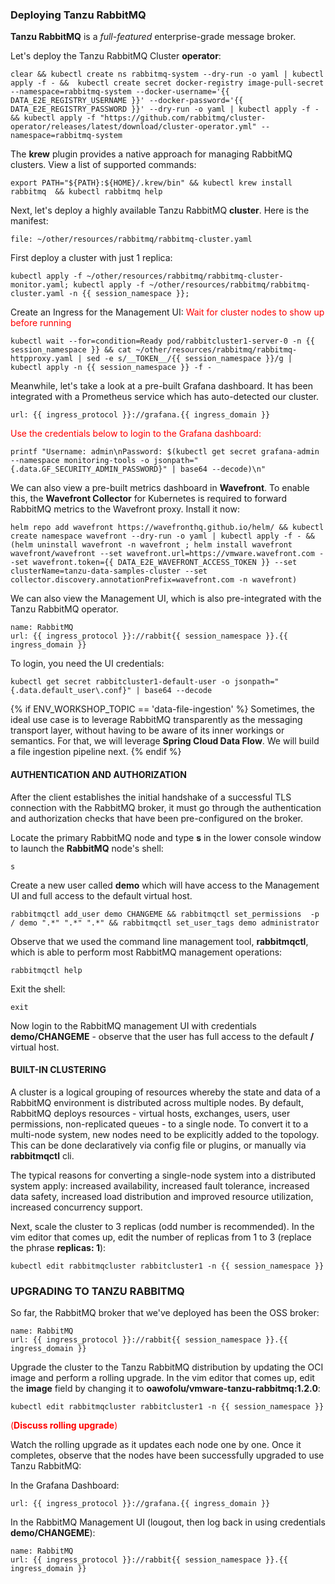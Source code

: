 
### Deploying Tanzu RabbitMQ

**Tanzu RabbitMQ** is a _full-featured_ enterprise-grade message broker.

Let's deploy the Tanzu RabbitMQ Cluster **operator**:

```execute
clear && kubectl create ns rabbitmq-system --dry-run -o yaml | kubectl apply -f - &&  kubectl create secret docker-registry image-pull-secret --namespace=rabbitmq-system --docker-username='{{ DATA_E2E_REGISTRY_USERNAME }}' --docker-password='{{ DATA_E2E_REGISTRY_PASSWORD }}' --dry-run -o yaml | kubectl apply -f - && kubectl apply -f "https://github.com/rabbitmq/cluster-operator/releases/latest/download/cluster-operator.yml" --namespace=rabbitmq-system
```

The **krew** plugin provides a native approach for managing RabbitMQ clusters. View a list of supported commands:
```execute
export PATH="${PATH}:${HOME}/.krew/bin" && kubectl krew install rabbitmq  && kubectl rabbitmq help
```

Next, let's deploy a highly available Tanzu RabbitMQ **cluster**. Here is the manifest:
```editor:open-file
file: ~/other/resources/rabbitmq/rabbitmq-cluster.yaml
```

First deploy a cluster with just 1 replica:
```execute
kubectl apply -f ~/other/resources/rabbitmq/rabbitmq-cluster-monitor.yaml; kubectl apply -f ~/other/resources/rabbitmq/rabbitmq-cluster.yaml -n {{ session_namespace }};
```

Create an Ingress for the Management UI:
<font color="red">Wait for cluster nodes to show up before running</font>
```execute
kubectl wait --for=condition=Ready pod/rabbitcluster1-server-0 -n {{ session_namespace }} && cat ~/other/resources/rabbitmq/rabbitmq-httpproxy.yaml | sed -e s/__TOKEN__/{{ session_namespace }}/g | kubectl apply -n {{ session_namespace }} -f -
```

Meanwhile, let's take a look at a pre-built Grafana dashboard. It has been integrated with a Prometheus service which has auto-detected our cluster.
```dashboard:open-url
url: {{ ingress_protocol }}://grafana.{{ ingress_domain }}
```

<font color="red">Use the credentials below to login to the Grafana dashboard:</font>
```execute
printf "Username: admin\nPassword: $(kubectl get secret grafana-admin --namespace monitoring-tools -o jsonpath="{.data.GF_SECURITY_ADMIN_PASSWORD}" | base64 --decode)\n"
```

We can also view a pre-built metrics dashboard in **Wavefront**. To enable this, the **Wavefront Collector** for Kubernetes is required to forward RabbitMQ metrics to the Wavefront proxy. Install it now:
```execute
helm repo add wavefront https://wavefronthq.github.io/helm/ && kubectl create namespace wavefront --dry-run -o yaml | kubectl apply -f - && (helm uninstall wavefront -n wavefront ; helm install wavefront wavefront/wavefront --set wavefront.url=https://vmware.wavefront.com --set wavefront.token={{ DATA_E2E_WAVEFRONT_ACCESS_TOKEN }} --set clusterName=tanzu-data-samples-cluster --set collector.discovery.annotationPrefix=wavefront.com -n wavefront)
```

We can also view the Management UI, which is also pre-integrated with the Tanzu RabbitMQ operator.
```dashboard:create-dashboard
name: RabbitMQ
url: {{ ingress_protocol }}://rabbit{{ session_namespace }}.{{ ingress_domain }}
```

To login, you need the UI credentials:
```execute
kubectl get secret rabbitcluster1-default-user -o jsonpath="{.data.default_user\.conf}" | base64 --decode
```

{% if ENV_WORKSHOP_TOPIC == 'data-file-ingestion' %}
Sometimes, the ideal use case is to leverage RabbitMQ transparently as the messaging transport layer, without having to be aware of its inner workings or semantics. For that, we will leverage  **Spring Cloud Data Flow**. We will build a file ingestion pipeline next.
{% endif %}


#### AUTHENTICATION AND AUTHORIZATION
After the client establishes the initial handshake of a successful TLS connection with the RabbitMQ broker, it must go through the authentication and authorization checks that have been pre-configured on the broker.

Locate the primary RabbitMQ node and type **s** in the lower console window to launch the **RabbitMQ** node's shell: 
```execute-2
s
```

Create a new user called **demo** which will have access to the Management UI and full access to the default virtual host.
```execute-2
rabbitmqctl add_user demo CHANGEME && rabbitmqctl set_permissions  -p / demo ".*" ".*" ".*" && rabbitmqctl set_user_tags demo administrator
```

Observe that we used the command line management tool, **rabbitmqctl**, which is able to perform most RabbitMQ management operations:
```execute-2
rabbitmqctl help
```

Exit the shell:
```execute-2
exit
```

Now login to the RabbitMQ management UI with credentials **demo/CHANGEME** - observe that the user has full access to the default **/** virtual host.

#### BUILT-IN CLUSTERING
A cluster is a logical grouping of resources whereby the state and data of a RabbitMQ environment is distributed across multiple nodes. By default, RabbitMQ deploys resources - virtual hosts, exchanges, users, user permissions, non-replicated queues - to a single node. To convert it to a multi-node system, new nodes need to be explicitly added to the topology. This can be done declaratively via config file or plugins, or manually via **rabbitmqctl** cli. 

The typical reasons for converting a single-node system into a distributed system apply: increased availability, increased fault tolerance, increased data safety, increased load distribution and improved resource utilization, increased concurrency support. 

Next, scale the cluster to 3 replicas (odd number is recommended). In the vim editor that comes up, edit the number of replicas from 1 to 3 (replace the phrase **replicas: 1**):
```execute
kubectl edit rabbitmqcluster rabbitcluster1 -n {{ session_namespace }}
```

### UPGRADING TO TANZU RABBITMQ
So far, the RabbitMQ  broker that we've deployed has been the OSS broker:
```dashboard:reload-dashboard
name: RabbitMQ
url: {{ ingress_protocol }}://rabbit{{ session_namespace }}.{{ ingress_domain }}
```

Upgrade the cluster to the Tanzu RabbitMQ distribution by updating the OCI image and perform a rolling upgrade. In the vim editor that comes up, edit the **image** field by changing it to **oawofolu/vmware-tanzu-rabbitmq:1.2.0**:
```execute
kubectl edit rabbitmqcluster rabbitcluster1 -n {{ session_namespace }}
```

<font color="red">(<b>Discuss rolling upgrade</b>)</font>

Watch the rolling upgrade as it updates each node one by one. Once it completes, observe that the nodes have been successfully upgraded to use Tanzu RabbitMQ:

In the Grafana Dashboard:
```dashboard:open-url
url: {{ ingress_protocol }}://grafana.{{ ingress_domain }}
```

In the RabbitMQ Management UI (lougout, then log back in using credentials **demo/CHANGEME**):
```dashboard:reload-dashboard
name: RabbitMQ
url: {{ ingress_protocol }}://rabbit{{ session_namespace }}.{{ ingress_domain }}
```